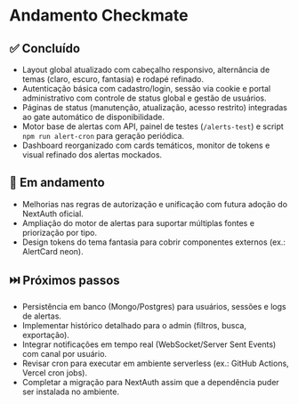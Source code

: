 # Andamento Checkmate

## ✅ Concluído
- Layout global atualizado com cabeçalho responsivo, alternância de temas (claro, escuro, fantasia) e rodapé refinado.
- Autenticação básica com cadastro/login, sessão via cookie e portal administrativo com controle de status global e gestão de usuários.
- Páginas de status (manutenção, atualização, acesso restrito) integradas ao gate automático de disponibilidade.
- Motor base de alertas com API, painel de testes (`/alerts-test`) e script `npm run alert-cron` para geração periódica.
- Dashboard reorganizado com cards temáticos, monitor de tokens e visual refinado dos alertas mockados.

## 🔄 Em andamento
- Melhorias nas regras de autorização e unificação com futura adoção do NextAuth oficial.
- Ampliação do motor de alertas para suportar múltiplas fontes e priorização por tipo.
- Design tokens do tema fantasia para cobrir componentes externos (ex.: AlertCard neon).

## ⏭️ Próximos passos
- Persistência em banco (Mongo/Postgres) para usuários, sessões e logs de alertas.
- Implementar histórico detalhado para o admin (filtros, busca, exportação).
- Integrar notificações em tempo real (WebSocket/Server Sent Events) com canal por usuário.
- Revisar cron para executar em ambiente serverless (ex.: GitHub Actions, Vercel cron jobs).
- Completar a migração para NextAuth assim que a dependência puder ser instalada no ambiente.
